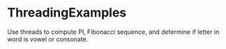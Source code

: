 # ThreadingExamples
Use threads to compute PI, Fibonacci sequence, and determine if letter in word is vowel or consonate.
